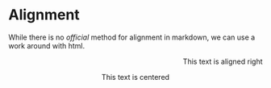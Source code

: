 # Alignment

While there is no _official_ method for alignment in markdown, we can use a work around with html.

  <p align='right'>This text is aligned right</p>

  <p align='center'>This text is centered</p>

